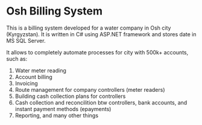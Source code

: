 Osh Billing System
=============

This is a billing system developed for a water company in Osh city (Kyrgyzstan). It is written in C# using ASP.NET framework and stores date in MS SQL Server. 

It allows to completely automate processes for city with 500k+ accounts, such as: 
1. Water meter reading
2. Account billing
3. Invoicing
4. Route management for company controllers (meter readers)
5. Building cash collection plans for controllers
6. Cash collection and reconcilition btw controllers, bank accounts, and instant payment methods (epayments)
7. Reporting, and many other things